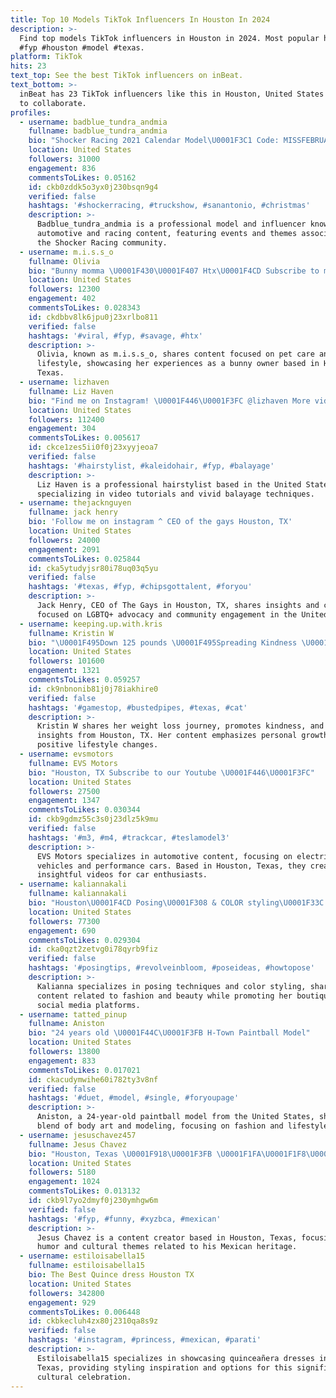 ```yaml
---
title: Top 10 Models TikTok Influencers In Houston In 2024
description: >-
  Find top models TikTok influencers in Houston in 2024. Most popular hashtags:
  #fyp #houston #model #texas.
platform: TikTok
hits: 23
text_top: See the best TikTok influencers on inBeat.
text_bottom: >-
  inBeat has 23 TikTok influencers like this in Houston, United States for you
  to collaborate.
profiles:
  - username: badblue_tundra_andmia
    fullname: badblue_tundra_andmia
    bio: "Shocker Racing 2021 Calendar Model\U0001F3C1 Code: MISSFEBRUARY PayPal/Zelle: @miacerva"
    location: United States
    followers: 31000
    engagement: 836
    commentsToLikes: 0.05162
    id: ckb0zddk5o3yx0j230bsqn9g4
    verified: false
    hashtags: '#shockerracing, #truckshow, #sanantonio, #christmas'
    description: >-
      Badblue_tundra_andmia is a professional model and influencer known for
      automotive and racing content, featuring events and themes associated with
      the Shocker Racing community.
  - username: m.i.s.s_o
    fullname: Olivia
    bio: "Bunny momma \U0001F430\U0001F407 Htx\U0001F4CD Subscribe to my YT Videos otw"
    location: United States
    followers: 12300
    engagement: 402
    commentsToLikes: 0.028343
    id: ckdbbv8lk6jpu0j23xrlbo811
    verified: false
    hashtags: '#viral, #fyp, #savage, #htx'
    description: >-
      Olivia, known as m.i.s.s_o, shares content focused on pet care and
      lifestyle, showcasing her experiences as a bunny owner based in Houston,
      Texas.
  - username: lizhaven
    fullname: Liz Haven
    bio: "Find me on Instagram! \U0001F446\U0001F3FC @lizhaven More videos and tutorials on my IG \U0001F917"
    location: United States
    followers: 112400
    engagement: 304
    commentsToLikes: 0.005617
    id: ckce1zes5ii0f0j23xyyjeoa7
    verified: false
    hashtags: '#hairstylist, #kaleidohair, #fyp, #balayage'
    description: >-
      Liz Haven is a professional hairstylist based in the United States,
      specializing in video tutorials and vivid balayage techniques.
  - username: thejacknguyen
    fullname: jack henry
    bio: 'Follow me on instagram ^ CEO of the gays Houston, TX'
    location: United States
    followers: 24000
    engagement: 2091
    commentsToLikes: 0.025844
    id: cka5ytudyjsr80i78uq03q5yu
    verified: false
    hashtags: '#texas, #fyp, #chipsgottalent, #foryou'
    description: >-
      Jack Henry, CEO of The Gays in Houston, TX, shares insights and content
      focused on LGBTQ+ advocacy and community engagement in the United States.
  - username: keeping.up.with.kris
    fullname: Kristin W
    bio: "\U0001F495Down 125 pounds \U0001F495Spreading Kindness \U0001F495Houston,TX \U0001F495 Cash App- $Kmwilson87"
    location: United States
    followers: 101600
    engagement: 1321
    commentsToLikes: 0.059257
    id: ck9nbnonib81j0j78iakhire0
    verified: false
    hashtags: '#gamestop, #bustedpipes, #texas, #cat'
    description: >-
      Kristin W shares her weight loss journey, promotes kindness, and offers
      insights from Houston, TX. Her content emphasizes personal growth and
      positive lifestyle changes.
  - username: evsmotors
    fullname: EVS Motors
    bio: "Houston, TX Subscribe to our Youtube \U0001F446\U0001F3FC"
    location: United States
    followers: 27500
    engagement: 1347
    commentsToLikes: 0.030344
    id: ckb9gdmz55c3s0j23dlz5k9mu
    verified: false
    hashtags: '#m3, #m4, #trackcar, #teslamodel3'
    description: >-
      EVS Motors specializes in automotive content, focusing on electric
      vehicles and performance cars. Based in Houston, Texas, they create
      insightful videos for car enthusiasts.
  - username: kaliannakali
    fullname: kaliannakali
    bio: "Houston\U0001F4CD Posing\U0001F308 & COLOR styling\U0001F33C YOUTUBE LINKED \U0001F4F8 Shop My Boutique⬇️"
    location: United States
    followers: 77300
    engagement: 690
    commentsToLikes: 0.029304
    id: cka0qzt2zetvg0i78qyrb9fiz
    verified: false
    hashtags: '#posingtips, #revolveinbloom, #poseideas, #howtopose'
    description: >-
      Kalianna specializes in posing techniques and color styling, sharing
      content related to fashion and beauty while promoting her boutique on
      social media platforms.
  - username: tatted_pinup
    fullname: Aniston
    bio: "24 years old \U0001F44C\U0001F3FB H-Town Paintball Model"
    location: United States
    followers: 13800
    engagement: 833
    commentsToLikes: 0.017021
    id: ckacudymwihe60i782ty3v8nf
    verified: false
    hashtags: '#duet, #model, #single, #foryoupage'
    description: >-
      Aniston, a 24-year-old paintball model from the United States, showcases a
      blend of body art and modeling, focusing on fashion and lifestyle content.
  - username: jesuschavez457
    fullname: Jesus Chavez
    bio: "Houston, Texas \U0001F918\U0001F3FB \U0001F1FA\U0001F1F8\U0001F1F2\U0001F1FD"
    location: United States
    followers: 5180
    engagement: 1024
    commentsToLikes: 0.013132
    id: ckb9l7yo2dmyf0j230ymhgw6m
    verified: false
    hashtags: '#fyp, #funny, #xyzbca, #mexican'
    description: >-
      Jesus Chavez is a content creator based in Houston, Texas, focusing on
      humor and cultural themes related to his Mexican heritage.
  - username: estiloisabella15
    fullname: estiloisabella15
    bio: The Best Quince dress Houston TX
    location: United States
    followers: 342800
    engagement: 929
    commentsToLikes: 0.006448
    id: ckbkecluh4zx80j2310qa8s9z
    verified: false
    hashtags: '#instagram, #princess, #mexican, #parati'
    description: >-
      Estiloisabella15 specializes in showcasing quinceañera dresses in Houston,
      Texas, providing styling inspiration and options for this significant
      cultural celebration.
---
```


